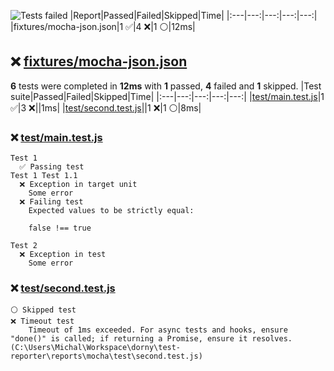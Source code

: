 ![Tests failed](https://img.shields.io/badge/tests-1%20passed%2C%204%20failed%2C%201%20skipped-critical)
|Report|Passed|Failed|Skipped|Time|
|:---|---:|---:|---:|---:|
|fixtures/mocha-json.json|1 ✅|4 ❌|1 ⚪|12ms|
## ❌ <a id="r0" href="#r0">fixtures/mocha-json.json</a>
**6** tests were completed in **12ms** with **1** passed, **4** failed and **1** skipped.
|Test suite|Passed|Failed|Skipped|Time|
|:---|---:|---:|---:|---:|
|[test/main.test.js](#r0s0)|1 ✅|3 ❌||1ms|
|[test/second.test.js](#r0s1)||1 ❌|1 ⚪|8ms|
### ❌ <a id="r0s0" href="#r0s0">test/main.test.js</a>
```
Test 1
  ✅ Passing test
Test 1 Test 1.1
  ❌ Exception in target unit
	Some error
  ❌ Failing test
	Expected values to be strictly equal:
	
	false !== true
	
Test 2
  ❌ Exception in test
	Some error
```
### ❌ <a id="r0s1" href="#r0s1">test/second.test.js</a>
```
⚪ Skipped test
❌ Timeout test
	Timeout of 1ms exceeded. For async tests and hooks, ensure "done()" is called; if returning a Promise, ensure it resolves. (C:\Users\Michal\Workspace\dorny\test-reporter\reports\mocha\test\second.test.js)
```